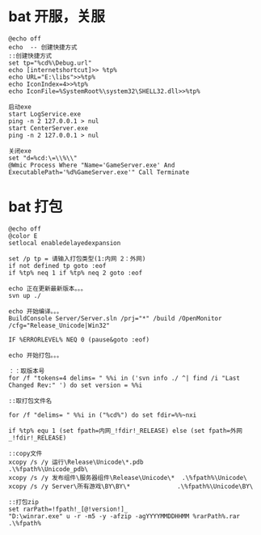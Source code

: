 # bat 开服，关服
	
	@echo off	
	echo  -- 创建快捷方式
	::创建快捷方式
	set tp="%cd%\Debug.url"
	echo [internetshortcut]>> %tp%
	echo URL="E:\libs">>%tp%
	echo IconIndex=4>>%tp%
	echo IconFile=%SystemRoot%\system32\SHELL32.dll>>%tp%

	启动exe
	start LogService.exe
	ping -n 2 127.0.0.1 > nul
	start CenterServer.exe
	ping -n 2 127.0.0.1 > nul

	关闭exe
	set "d=%cd:\=\\%\\"
	@Wmic Process Where "Name='GameServer.exe' And ExecutablePath='%d%GameServer.exe'" Call Terminate




# bat 打包

	@echo off
	@color E
	setlocal enabledelayedexpansion
	
	set /p tp = 请输入打包类型(1:内网 2：外网)
	if not defined tp goto :eof
	if %tp% neq 1 if %tp% neq 2 goto :eof
	
	echo 正在更新最新版本。。。
	svn up ./
	
	echo 开始编译。。。
	BuildConsole Server/Server.sln /prj="*" /build /OpenMonitor /cfg="Release_Unicode|Win32"	
	
	IF %ERRORLEVEL% NEQ 0 (pause&goto :eof)
	
	echo 开始打包。。。
	
	：：取版本号
	for /f "tokens=4 delims= " %%i in ('svn info ./ ^| find /i "Last Changed Rev:" ') do set version = %%i
	
	::取打包文件名
	
	for /f "delims= " %%i in ("%cd%") do set fdir=%%~nxi
	
	if %tp% equ 1 (set fpath=内网_!fdir!_RELEASE) else (set fpath=外网_!fdir!_RELEASE)
	
	::copy文件
	xcopy /s /y 运行\Release\Unicode\*.pdb			.\%fpath%\Unicode_pdb\
	xcopy /s /y 发布组件\服务器组件\Release\Unicode\*  .\%fpath%\Unicode\
	xcopy /s /y Server\所有游戏\BY\BY\*				.\%fpath%\Unicode\BY\
	
	::打包zip
	set rarPath=!fpath!_[@!version!]_
	"D:\winrar.exe" u -r -m5 -y -afzip -agYYYYMMDDHHMM %rarPath%.rar   .\%fpath%